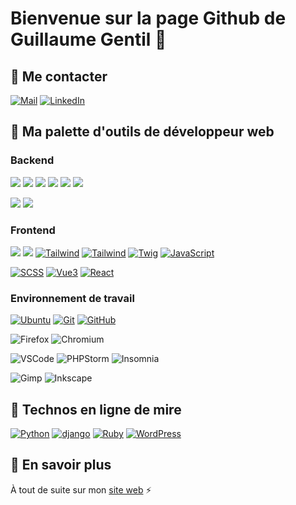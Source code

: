 # Bienvenue sur la page Github de Guillaume Gentil 👋

## 💬 Me contacter

[![Mail](https://img.shields.io/badge/email-green?&logo=minutemailer)](mailto:gb.gentil@gmail.com)
[![LinkedIn](https://img.shields.io/badge/LinkedIn-blue?&logo=linkedin)](https://www.linkedin.com/in/ggentil/)

## 🌱 Ma palette d'outils de développeur web

### Backend

[![](https://img.shields.io/badge/v8-darkslategray?label=php&labelColor=black&logo=php)](https://www.php.net/manual/fr/)
[![](https://img.shields.io/badge/v6-darkslategray?label=Symfony&labelColor=black&logo=symfony)](https://symfony.com)
[![](https://img.shields.io/badge/v2-darkslategray?label=Doctrine&labelColor=black)](https://www.doctrine-project.org/projects/doctrine-orm/en/2.14/index.html)
[![](https://img.shields.io/badge/v3-darkslategray?label=api-platform&labelColor=black)](https://api-platform.com/docs/core/)
[![](https://img.shields.io/badge/v4-darkslategray?label=EasyAdmin&labelColor=black)](https://api-platform.com/docs/core/)
[![](https://img.shields.io/badge/v10-darkslategray?label=MariaDB&labelColor=black&logo=mariadb)](https://mariadb.com/kb/en/introduction-to-relational-databases/)

[![](https://img.shields.io/badge/40%25-navy?label=Docker&labelColor=black&logo=docker)](https://docs.docker.com/compose/)
[![](https://img.shields.io/badge/20%25-navy?label=MongoDB&labelColor=black&logo=mongodb)](https://www.mongodb.com/)

### Frontend
[![](https://img.shields.io/badge/v5-darkslategray?label=HTML&labelColor=black&logo=html5)](https://validator.w3.org/)
[![](https://img.shields.io/badge/v3-darkslategray?label=CSS&labelColor=black&logo=css3)](https://developer.mozilla.org/fr/docs/Learn/CSS)
[![Tailwind](https://img.shields.io/badge/v3-darkslategray?label=Tailwind&labelColor=black)](https://tailwindcss.com/docs/installation)
[![Tailwind](https://img.shields.io/badge/v5-darkslategray?label=Bootstrap&labelColor=black&logo=bootstrap)](https://tailwindcss.com/docs/installation)
[![Twig](https://img.shields.io/badge/v3-darkslategray?label=Twig&labelColor=black&logo=twig)](https://twig.symfony.com/doc/3.x/)
[![JavaScript](https://img.shields.io/badge/ES6-darkslategray?label=JavaScript&labelColor=black&logo=javascript)](https://javascript.info/)

[![SCSS](https://img.shields.io/badge/80%25-navy?label=SCSS&labelColor=black&logo=sass)](https://sass-lang.com/guide)
[![Vue3](https://img.shields.io/badge/60%25-navy?label=Vue3&labelColor=black&logo=vue.js)](https://vuejs.org/)
[![React](https://img.shields.io/badge/30%25-navy?label=React&labelColor=black&logo=react)](https://vuejs.org/)

### Environnement de travail

[![Ubuntu](https://img.shields.io/badge/Ubuntu-black?logo=ubuntu)](https://doc.ubuntu-fr.org/accueil)
[![Git](https://img.shields.io/badge/Git-black?logo=git)](https://git-scm.com/doc)
[![GitHub](https://img.shields.io/badge/GitHub-black?logo=github)](https://www.github.com/)

![Firefox](https://img.shields.io/badge/Firefox-black?logo=firefoxbrowser)
![Chromium](https://img.shields.io/badge/Chromium-black?logo=googlechrome)

![VSCode](https://img.shields.io/badge/VSCode-black?logo=visualstudiocode)
![PHPStorm](https://img.shields.io/badge/PHPStorm-black?logo=phpstorm)
![Insomnia](https://img.shields.io/badge/Insomnia-black?logo=insomnia)


![Gimp](https://img.shields.io/badge/Gimp-black?&logo=gimp)
![Inkscape](https://img.shields.io/badge/Inkscape-black?&logo=inkscape)

## 🔭 Technos en ligne de mire

[![Python](https://img.shields.io/badge/Python-navy?logo=python)](https://www.python.org/doc/)
[![django](https://img.shields.io/badge/django-navy?logo=django)](https://docs.djangoproject.com/en/4.2/intro/tutorial01/)
[![Ruby](https://img.shields.io/badge/Ruby-navy?logo=ruby)](https://www.ruby-lang.org/fr/documentation/)
[![WordPress](https://img.shields.io/badge/WordPress-navy?logo=wordpress)](https://codex.wordpress.org/)

## 🤔 En savoir plus

À tout de suite sur mon [site web](https://guillaumegentil.me/) ⚡
